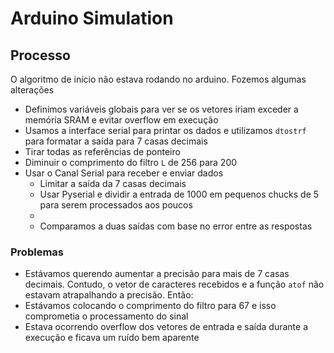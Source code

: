 # Arduino Simulation


## Processo
O algoritmo de início não estava rodando no arduino. Fozemos algumas alterações

- Definimos variáveis globais para ver se os vetores iriam exceder a memória SRAM e evitar overflow em execução
- Usamos a interface serial para printar os dados e utilizamos `dtostrf` para formatar a saída para 7 casas decimais 
- Tirar todas as referências de ponteiro
- Diminuir o comprimento do filtro `L` de 256 para 200
- Usar o Canal Serial para receber e enviar dados
    - Limitar a saída da 7 casas decimais 
    - Usar Pyserial e dividir a entrada de 1000 em pequenos chucks de 5 para serem processados aos poucos 
    - 
    - Comparamos a duas saídas com base no error entre as respostas 
    

### Problemas
- Estávamos querendo aumentar a precisão para mais de 7 casas decimais. Contudo, o vetor de caracteres recebidos e a função `atof` não estavam atrapalhando a precisão. Então:
- Estávamos colocando o comprimento do filtro para 67 e isso comprometia o processamento do sinal
- Estava ocorrendo overflow dos vetores de entrada e saída  durante a execução e ficava um ruído bem aparente
